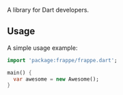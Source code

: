 A library for Dart developers.

## Usage

A simple usage example:

```dart
import 'package:frappe/frappe.dart';

main() {
  var awesome = new Awesome();
}
```